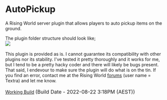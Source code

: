 # AutoPickup
 A Rising World server plugin that allows players to auto pickup items on the ground.

The plugin folder structure should look like;
<br><img src='http://www.thehomeworld.org/resources/AutoPickup-path1.png' />
<br>
<br>
This plugin is provided as is. I cannot guarantee its compatibility with other plugins nor its stability. I've tested it pretty thoroughly and it works for me, but I tend to be a pretty hacky coder and there will likely be bugs present. 
<br>That said, I endevour to make sure the plugin will do what is on the tin. If you find an error, contact me at the Rising World <a href='https://forum.rising-world.net/'>forums</a> (user name = Textra) and let me know.
<br>
<br>
<a href = 'http://www.thehomeworld.org/resources/AutoPickup.7z'>Working Build</a> <font size='3'>(Build Date - 2022-08-22 3:18PM (AEST))</font>